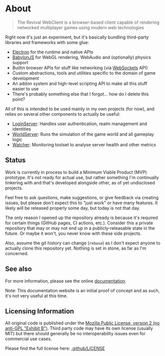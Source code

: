 # About

> The Revival WebClient is a browser-based client capable of rendering networked multiplayer games using modern web technologies

Right now it's just an experiment, but it's basically bundling third-party libraries and frameworks with some glue:

* [Electron](https://www.electronjs.org/) for the runtime and native APIs
* [BabylonJS](https://www.babylonjs.com/) for WebGL rendering, WebAudio and (optionally) physics support
* Builtin browser APIs for stuff like networking (via [WebSockets](https://developer.mozilla.org/en-US/docs/Web/API/WebSocket) API)
* Custom abstractions, tools and utilities specific to the domain of game development
* An addon system and high-level scripting API to make all this stuff easier to use
* There's probably something else that I forgot... how do I delete this point?

All of this is intended to be used mainly in my own projects (for now), and relies on several other components to actually be useful:

* [LoginServer](https://github.com/RevivalEngine/WorldServer): Handles user authentication, realm management and identities
* [WorldServer](https://github.com/RevivalEngine/WorldServer): Runs the simulation of the game world and all gameplay logic
* [Watcher](https://github.com/RevivalEngine/WorldServer): Monitoring toolset to analyse server health and other metrics

## Status

Work is currently in process to build a Minimum Viable Product (MVP) prototype. It's not ready for actual use, but rather something I'm continually tinkering with and that's developed alongside other, as of yet undisclosed projects.

Feel free to ask questions, make suggestions, or give feedback via creating issues, but please don't expect this to "just work" or have many features. It likely will be released properly some day, but today is not that day.

The only reason I opened up the repository already is because it's required for certain things (GitHub pages, CI actions, etc.). Consider this a private repository that may or may not end up in a publicly-releasable state in the future. Or maybe it won't, you never know with these side projects.

Also, assume the git history can change (`rebase`) as I don't expect anyone to actually clone this repository yet. Nothing is set in stone, as far as I'm concerned.

## See also

For more information, please see the online [documentation](https://revivalengine.github.io).

Note: This documentation website is an initial proof of concept and as such, it's not very useful at this time.

## Licensing Information

All original code is published under the [Mozilla Public License, version 2 (no anti-GPL "Exhibit B")](https://www.mozilla.org/en-US/MPL/2.0/). Third party code may have its own license (usually MIT) but there should generally be no interoperability issues even for commercial use cases.

Please find the full license here: [.github/LICENSE](.github/LICENSE)

